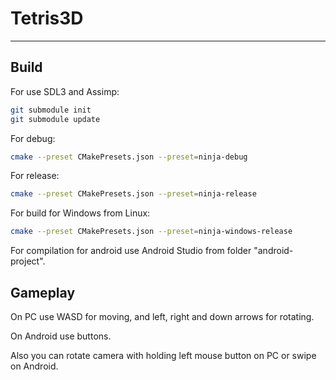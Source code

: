 # Tetris3D
----
## Build
For use SDL3 and Assimp:
```bash
git submodule init
git submodule update
```
For debug:
```bash
cmake --preset CMakePresets.json --preset=ninja-debug
```

For release:
```bash
cmake --preset CMakePresets.json --preset=ninja-release
```

For build for Windows from Linux:
```bash
cmake --preset CMakePresets.json --preset=ninja-windows-release
```

For compilation for android use Android Studio from folder "android-project".

## Gameplay
On PC use WASD for moving, and left, right and down arrows for rotating.

On Android use buttons.

Also you can rotate camera with holding left mouse button on PC or swipe on Android.

